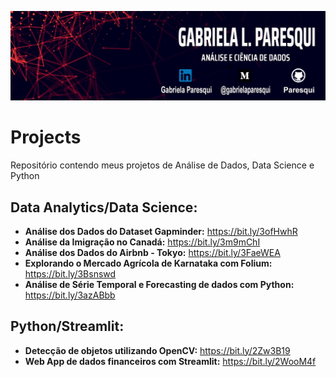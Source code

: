 
 
 <p align="left"><img src="./Banner_.jpg" ></p>
 
# Projects
Repositório  contendo meus projetos de Análise de Dados, Data Science e Python

## Data Analytics/Data Science:
* **Análise dos Dados do Dataset Gapminder:** https://bit.ly/3ofHwhR
* **Análise da Imigração no Canadá:** https://bit.ly/3m9mChI
* **Análise dos Dados do Airbnb - Tokyo:** https://bit.ly/3FaeWEA
* **Explorando o Mercado Agrícola de Karnataka com Folium:** https://bit.ly/3Bsnswd
* **Análise de Série Temporal e Forecasting de dados com Python:** https://bit.ly/3azABbb

## Python/Streamlit:
* **Detecção de objetos utilizando OpenCV:** https://bit.ly/2Zw3B19
* **Web App de dados financeiros com Streamlit:** https://bit.ly/2WooM4f
